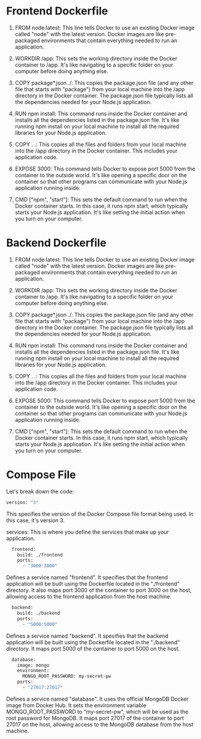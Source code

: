 # Frontend Dockerfile

1. FROM node:latest: This line tells Docker to use an existing Docker image called "node" with the latest version. Docker images are like pre-packaged environments that contain everything needed to run an application.

2. WORKDIR /app: This sets the working directory inside the Docker container to /app. It's like navigating to a specific folder on your computer before doing anything else.

3. COPY package*.json ./: This copies the package.json file (and any other file that starts with "package") from your local machine into the /app directory in the Docker container. The package.json file typically lists all the dependencies needed for your Node.js application.

4. RUN npm install: This command runs inside the Docker container and installs all the dependencies listed in the package.json file. It's like running npm install on your local machine to install all the required libraries for your Node.js application.

5. COPY . .: This copies all the files and folders from your local machine into the /app directory in the Docker container. This includes your application code.

6. EXPOSE 3000: This command tells Docker to expose port 5000 from the container to the outside world. It's like opening a specific door on the container so that other programs can communicate with your Node.js application running inside.

7. CMD ["npm", "start"]: This sets the default command to run when the Docker container starts. In this case, it runs npm start, which typically starts your Node.js application. It's like setting the initial action when you turn on your computer.

# Backend Dockerfile

1. FROM node:latest: This line tells Docker to use an existing Docker image called "node" with the latest version. Docker images are like pre-packaged environments that contain everything needed to run an application.

2. WORKDIR /app: This sets the working directory inside the Docker container to /app. It's like navigating to a specific folder on your computer before doing anything else.

3. COPY package*.json ./: This copies the package.json file (and any other file that starts with "package") from your local machine into the /app directory in the Docker container. The package.json file typically lists all the dependencies needed for your Node.js application.

4. RUN npm install: This command runs inside the Docker container and installs all the dependencies listed in the package.json file. It's like running npm install on your local machine to install all the required libraries for your Node.js application.

5. COPY . .: This copies all the files and folders from your local machine into the /app directory in the Docker container. This includes your application code.

6. EXPOSE 5000: This command tells Docker to expose port 5000 from the container to the outside world. It's like opening a specific door on the container so that other programs can communicate with your Node.js application running inside.

7. CMD ["npm", "start"]: This sets the default command to run when the Docker container starts. In this case, it runs npm start, which typically starts your Node.js application. It's like setting the initial action when you turn on your computer.

# Compose File

Let's break down the code:

```bash
version: "3"
```

This specifies the version of the Docker Compose file format being used. In this case, it's version 3.

services:
This is where you define the services that make up your application.
```bash
  frontend:
    build: ./frontend
    ports:
      - "3000:3000"
```
Defines a service named "frontend". It specifies that the frontend application will be built using the Dockerfile located in the "./frontend" directory. It also maps port 3000 of the container to port 3000 on the host, allowing access to the frontend application from the host machine.
```bash
  backend:
    build: ./backend
    ports:
      - "5000:5000"
```
Defines a service named "backend". It specifies that the backend application will be built using the Dockerfile located in the "./backend" directory. It maps port 5000 of the container to port 5000 on the host.
```bash
  database:
    image: mongo
    environment:
      MONGO_ROOT_PASSWORD: my-secret-pw
    ports:
      - "27017:27017"
```
Defines a service named "database". It uses the official MongoDB Docker image from Docker Hub. It sets the environment variable MONGO_ROOT_PASSWORD to "my-secret-pw", which will be used as the root password for MongoDB. It maps port 27017 of the container to port 27017 on the host, allowing access to the MongoDB database from the host machine.

